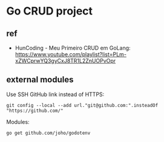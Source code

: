 # Go CRUD project

## ref

* HunCoding - Meu Primeiro CRUD em GoLang:
https://www.youtube.com/playlist?list=PLm-xZWCprwYQ3gyCxJ8TR1L2ZnUOPvOpr


## external modules

Use SSH GitHub link instead of HTTPS:

```shell
git config --local --add url."git@github.com:".insteadOf "https://github.com/"
```

Modules:

```shell
go get github.com/joho/godotenv
```
